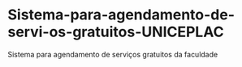 # Sistema-para-agendamento-de-servi-os-gratuitos-UNICEPLAC
Sistema para agendamento de serviços gratuitos da faculdade
